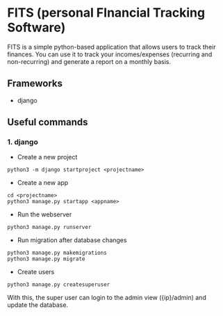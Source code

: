 # FITS (personal FInancial Tracking Software)

FITS is a simple python-based application that allows users to track their finances. You can use it to track your incomes/expenses (recurring and non-recurring) and generate a report on a monthly basis. 

## Frameworks

- django 

## Useful commands

### 1. django

- Create a new project

```
python3 -m django startproject <projectname>
```

- Create a new app 

```
cd <projectname>
python3 manage.py startapp <appname>
```

- Run the webserver

```
python3 manage.py runserver
```

- Run migration after database changes

```
python3 manage.py makemigrations
python3 manage.py migrate
```

- Create users

```
python3 manage.py createsuperuser
```
With this, the super user can login to the admin view ({ip}/admin) and update the database. 